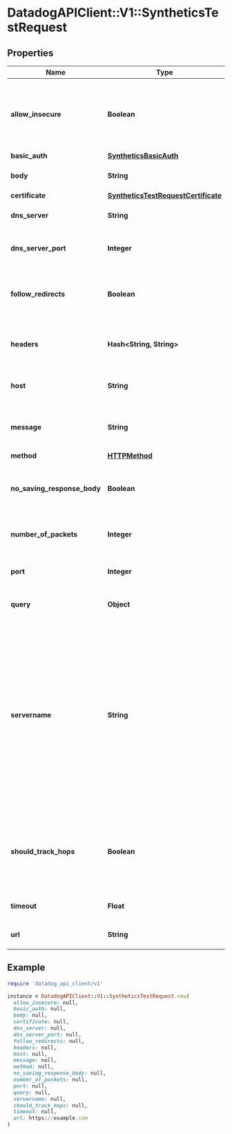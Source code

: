 # DatadogAPIClient::V1::SyntheticsTestRequest

## Properties

| Name                        | Type                                                                        | Description                                                                                                                                                                                          | Notes      |
| --------------------------- | --------------------------------------------------------------------------- | ---------------------------------------------------------------------------------------------------------------------------------------------------------------------------------------------------- | ---------- |
| **allow_insecure**          | **Boolean**                                                                 | Allows loading insecure content for an HTTP request in a multistep test step.                                                                                                                        | [optional] |
| **basic_auth**              | [**SyntheticsBasicAuth**](SyntheticsBasicAuth.md)                           |                                                                                                                                                                                                      | [optional] |
| **body**                    | **String**                                                                  | Body to include in the test.                                                                                                                                                                         | [optional] |
| **certificate**             | [**SyntheticsTestRequestCertificate**](SyntheticsTestRequestCertificate.md) |                                                                                                                                                                                                      | [optional] |
| **dns_server**              | **String**                                                                  | DNS server to use for DNS tests.                                                                                                                                                                     | [optional] |
| **dns_server_port**         | **Integer**                                                                 | DNS server port to use for DNS tests.                                                                                                                                                                | [optional] |
| **follow_redirects**        | **Boolean**                                                                 | Specifies whether or not the request follows redirects.                                                                                                                                              | [optional] |
| **headers**                 | **Hash&lt;String, String&gt;**                                              | Headers to include when performing the test.                                                                                                                                                         | [optional] |
| **host**                    | **String**                                                                  | Host name to perform the test with.                                                                                                                                                                  | [optional] |
| **message**                 | **String**                                                                  | Message to send for UDP or WebSocket tests.                                                                                                                                                          | [optional] |
| **method**                  | [**HTTPMethod**](HTTPMethod.md)                                             |                                                                                                                                                                                                      | [optional] |
| **no_saving_response_body** | **Boolean**                                                                 | Determines whether or not to save the response body.                                                                                                                                                 | [optional] |
| **number_of_packets**       | **Integer**                                                                 | Number of pings to use per test.                                                                                                                                                                     | [optional] |
| **port**                    | **Integer**                                                                 | Port to use when performing the test.                                                                                                                                                                | [optional] |
| **query**                   | **Object**                                                                  | Query to use for the test.                                                                                                                                                                           | [optional] |
| **servername**              | **String**                                                                  | For SSL tests, it specifies on which server you want to initiate the TLS handshake, allowing the server to present one of multiple possible certificates on the same IP address and TCP port number. | [optional] |
| **should_track_hops**       | **Boolean**                                                                 | Turns on a traceroute probe to discover all gateways along the path to the host destination.                                                                                                         | [optional] |
| **timeout**                 | **Float**                                                                   | Timeout in seconds for the test.                                                                                                                                                                     | [optional] |
| **url**                     | **String**                                                                  | URL to perform the test with.                                                                                                                                                                        | [optional] |

## Example

```ruby
require 'datadog_api_client/v1'

instance = DatadogAPIClient::V1::SyntheticsTestRequest.new(
  allow_insecure: null,
  basic_auth: null,
  body: null,
  certificate: null,
  dns_server: null,
  dns_server_port: null,
  follow_redirects: null,
  headers: null,
  host: null,
  message: null,
  method: null,
  no_saving_response_body: null,
  number_of_packets: null,
  port: null,
  query: null,
  servername: null,
  should_track_hops: null,
  timeout: null,
  url: https://example.com
)
```
